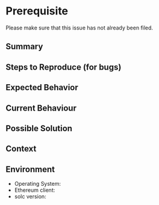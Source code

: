 # Prerequisite
Please make sure that this issue has not already been filed.

## Summary
<!--- Concise overview of the issue. -->

## Steps to Reproduce (for bugs)
<!--- Provide an example, or an unambiguous set of steps to reproduce this bug -->

## Expected Behavior
<!--- If you're describing a bug, tell us what should happen -->
<!--- If you're suggesting a change/improvement, tell us how it should work -->

## Current Behaviour
<!--- If describing a bug, tell us what happens instead of the expected behavior -->
<!--- If suggesting a change/improvement, explain the difference from current behavior -->

## Possible Solution
<!--- Not obligatory, but suggest a fix/reason for the bug, -->
<!--- or ideas how to implement the addition or change -->

## Context
<!--- How has this issue affected you? What are you trying to accomplish? -->
<!--- Providing context helps us come up with a solution that is most useful in the real world -->

## Environment
<!--- Include as many relevant details about the environment you experienced the bug in -->
* Operating System:
* Ethereum client:
* solc version:
